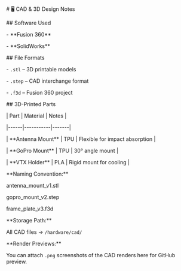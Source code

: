 \# 🖥️ CAD \& 3D Design Notes



\## Software Used

\- \*\*Fusion 360\*\*

\- \*\*SolidWorks\*\*



\## File Formats

\- `.stl` – 3D printable models  

\- `.step` – CAD interchange format  

\- `.f3d` – Fusion 360 project  



\## 3D-Printed Parts

| Part | Material | Notes |

|------|-----------|-------|

| \*\*Antenna Mount\*\* | TPU | Flexible for impact absorption |

| \*\*GoPro Mount\*\* | TPU | 30° angle mount |

| \*\*VTX Holder\*\* | PLA | Rigid mount for cooling |



\*\*Naming Convention:\*\*  

antenna\_mount\_v1.stl

gopro\_mount\_v2.step

frame\_plate\_v3.f3d





\*\*Storage Path:\*\*  

All CAD files → `/hardware/cad/`  



\*\*Render Previews:\*\*  

You can attach `.png` screenshots of the CAD renders here for GitHub preview.  



